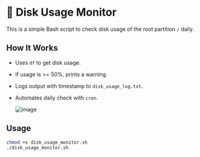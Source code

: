 # 🐧 Disk Usage Monitor

This is a simple Bash script to check disk usage of the root partition `/` daily.

## How It Works
- Uses `df` to get disk usage.
- If usage is >= 50%, prints a warning.
- Logs output with timestamp to `disk_usage_log.txt`.
- Automates daily check with `cron`.
  
  ![image](https://github.com/user-attachments/assets/e1ada6cf-9dd7-4ee3-8d94-2f8597feacfd)


## Usage

```bash
chmod +x disk_usage_monitor.sh
./disk_usage_monitor.sh
















